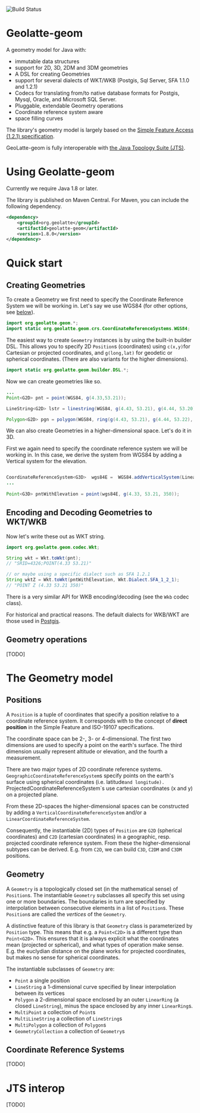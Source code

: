 ![Build Status](https://github.com/GeoLatte/geolatte-geom/workflows/Java%20CI/badge.svg)

# Geolatte-geom

A geometry model for Java with:
* immutable data structures
* support for 2D, 3D, 2DM and 3DM geometries
* A DSL for creating Geometries 
* support for several dialects of WKT/WKB (Postgis, Sql Server, SFA 1.1.0 and 1.2.1)
* Codecs for translating from/to native database formats for Postgis, Mysql, Oracle, and Microsoft SQL Server. 
* Pluggable, extendable Geometry operations
* Coordinate reference system aware
* space filling curves

The library's geometry model is largely based on the 
[Simple Feature Access (1.2.1) specification](https://portal.ogc.org/files/?artifact_id=25355). 

GeoLatte-geom is fully interoperable with [the Java Topology Suite (JTS)](https://github.com/locationtech/jts).  

# Using Geolatte-geom 

Currently we require Java 1.8 or later.

The library is published on Maven Central. For Maven, you can include the following dependency. 

```xml
<dependency>
    <groupId>org.geolatte</groupId>
    <artifactId>geolatte-geom</artifactId>
    <version>1.8.0</version>
</dependency>
```

# Quick start

## Creating Geometries
To create a Geometry we first need to specify the Coordinate Reference System we will be working in. Let's say we use 
WGS84 (for other options, see [below](#coordinate-reference-systems)).

```java
import org.geolatte.geom.*;
import static org.geolatte.geom.crs.CoordinateReferenceSystems.WGS84;

```

The easiest way to create `Geometry` instances is by using the built-in builder DSL. This allows you to specify 2D `Position`s 
(coordinates) using `c(x,y)`for Cartesian or projected coordinates, and 
`g(long,lat)` for geodetic or spherical coordinates. (There are also variants for the higher dimensions).

```java
import static org.geolatte.geom.builder.DSL.*;
```
Now we can create geometries like so.
```java
...
Point<G2D> pnt = point(WGS84, g(4.33,53.21));

LineString<G2D> lstr = linestring(WGS84, g(4.43, 53.21), g(4.44, 53.20), g(4.45, 53.19));

Polygon<G2D> pgn = polygon(WGS84, ring(g(4.43, 53.21), g(4.44, 53.22), g(4.43, 53.21)));
```
We can also create Geometries in a higher-dimensional space. Let's do it in 3D.

First we again need to specify the coordinate reference system we will be working in. In this case, we derive 
the system from WGS84 by adding a Vertical system for the elevation. 

```java

CoordinateReferenceSystem<G3D>  wgs84E =  WGS84.addVerticalSystem(LinearUnit.METER, G3D.class);
...
        
Point<G3D> pntWithElevation = point(wgs84E, g(4.33, 53.21, 350));

```

## Encoding and Decoding Geometries to WKT/WKB

Now let's write these out as WKT string.
```java
import org.geolatte.geom.codec.Wkt;

String wkt = Wkt.toWkt(pnt);
// "SRID=4326;POINT(4.33 53.21)"

// or maybe using a specific dialect such as SFA 1.2.1
String wktZ = Wkt.toWkt(pntWithElevation, Wkt.Dialect.SFA_1_2_1);
// "POINT Z (4.33 53.21 350)"
```

There is a very similar API for WKB encoding/decoding (see the `Wkb` codec class).

For historical and practical reasons. The default dialects for WKB/WKT are those
used in [Postgis](http://postgis.org).

## Geometry operations 

[TODO]

# The Geometry model

## Positions

A `Position` is a tuple of coordinates that specify a position relative to a coordinate reference system. 
It corresponds with to the concept of **direct position** in the Simple Feature 
and ISO-19107 specifications. 

The coordinate space can be 2-, 3- or 4-dimensional. The first two dimensions are  used to specify a 
point on the earth's surface. The third dimension usually represent altitude or elevation, 
and the fourth a measurement. 

There are two major types of 2D coordinate reference systems. `GeographicCoordinateReferenceSystem`s specify
points on the earth's surface using spherical coordinates (i.e. latitude` and longitude). 
`ProjectedCoordinateReferenceSystem`s use cartesian coordinates (x and y) on a projected plane. 

From these 2D-spaces the higher-dimensional spaces can be constructed by adding a 
`VerticalCoordinateReferenceSystem` and/or a `LinearCoordinateReferenceSystem`.   

Consequently, the instantiable (2D) types of `Position` are `G2D` (spherical coordinates) and `C2D` (cartesian coordinates) in a 
geographic, resp. projected coordinate reference system. From these the higher-dimensional subtypes 
can be derived. E.g. from `C2D`, we can build `C3D`, `C2DM` and `C3DM` positions. 


## Geometry 

A `Geometry` is a topologically closed set (in the mathematical sense) of `Position`s. The instantiable `Geometry`
subclasses all specify this set using one or more boundaries. The boundaries in turn are specified by
interpolation between consecutive elements in a list of `Position`s. These `Position`s are called the _vertices_ of the 
`Geometry`.

A distinctive feature of this library is that `Geometry` class is parameterized by `Position` type. This means that e.g.
a `Point<C2D>` is a different type than `Point<G2D>`. This ensures that it is always explicit what the coordinates mean 
(projected or spherical), and what types of operation make sense. E.g. the euclydian distance on the plane works for 
projected coordinates, but makes no sense for spherical coordinates.


The instantiable subclasses of `Geometry` are:

- `Point` a single position
- `LineString` a 1-dimensional curve specified by linear interpolation between its vertices
- `Polygon` a 2-dimensional space enclosed by an outer `LinearRing` (a closed `LineString`), minus the space enclosed
by any inner `LinearRing`s.
- `MultiPoint` a collection of `Point`s
- `MultiLineString` a collection of `LineString`s
- `MultiPolygon` a collection of `Polygon`s
- `GeometryCollection` a collection of `Geometry`s

## Coordinate Reference Systems 
[TODO]

# JTS interop

[TODO]








